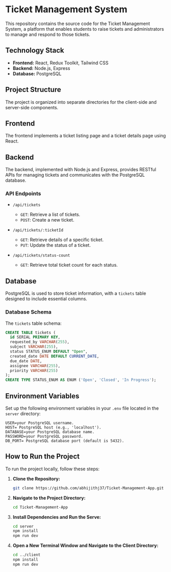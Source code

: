 # Ticket Management System

This repository contains the source code for the Ticket Management System, a platform that enables students to raise tickets and administrators to manage and respond to those tickets.

## Technology Stack

- **Frontend:** React, Redux Toolkit, Tailwind CSS
- **Backend:** Node.js, Express
- **Database:** PostgreSQL

## Project Structure

 The project is organized into separate directories for the client-side and server-side components.

## Frontend

The frontend implements a ticket listing page and a ticket details page using React.

 
## Backend

The backend, implemented with Node.js and Express, provides RESTful APIs for managing tickets and communicates with the PostgreSQL database.

### API Endpoints

- `/api/tickets`
  - `GET`: Retrieve a list of tickets.
  - `POST`: Create a new ticket.

- `/api/tickets/:ticketId`
  - `GET`: Retrieve details of a specific ticket.
  - `PUT`: Update the status of a ticket.

- `/api/tickets/status-count`
  - `GET`: Retrieve total ticket count for each status.
   
 
    
## Database

PostgreSQL is used to store ticket information, with a `tickets` table designed to include essential columns.

### Database Schema

The `tickets` table schema:

```sql
CREATE TABLE tickets (
  id SERIAL PRIMARY KEY,
  requested_by VARCHAR(255),
  subject VARCHAR(255),
  status STATUS_ENUM DEFAULT "Open",
  created_date DATE DEFAULT CURRENT_DATE,
  due_date DATE,
  assignee VARCHAR(255),
  priority VARCHAR(255)
);
CREATE TYPE STATUS_ENUM AS ENUM ('Open', 'Closed', 'In Progress');
```

## Environment Variables

 Set up the following environment variables in your `.env` file located in the `server` directory:

```env
USER=your PostgreSQL username.
HOST= PostgreSQL host (e.g., 'localhost').
DATABASE=your PostgreSQL database name.
PASSWORD=your PostgreSQL password.
DB_PORT= PostgreSQL database port (default is 5432).
```

## How to Run the Project

To run the project locally, follow these steps:

1. **Clone the Repository:**
   ```bash
   git clone https://github.com/abhijithj37/Ticket-Management-App.git
   ```
2. **Navigate to the Project Directory:**
   ```bash
   cd Ticket-Management-App
   ```
3. **Install Dependencies and Run the Serve:**
   ```bash
   cd server
   npm install
   npm run dev
   ```
4. **Open a New Terminal Window and Navigate to the Client Directory:**
   ```bash
   cd ../client
   npm install
   npm run dev
   ```

